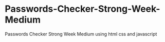 # Passwords-Checker-Strong-Week-Medium
Passwords Checker Strong Week Medium using html css and javascript
